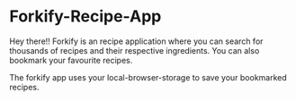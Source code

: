 # Forkify-Recipe-App

Hey there!!
Forkify is an recipe application where you can search for thousands of recipes and their respective ingredients. You can also bookmark your favourite recipes.

The forkify app uses your local-browser-storage to save your bookmarked recipes.

